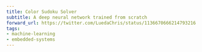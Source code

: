 ```yaml
---
title: Color Sudoku Solver
subtitle: A deep neural network trained from scratch
forward_url: https://twitter.com/LuedaChris/status/1136670666214793216
tags:
- machine-learning
- embedded-systems
---
```

